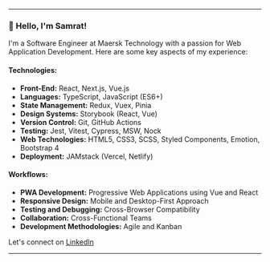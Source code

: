 
---

### 👋 Hello, I'm Samrat!

I'm a Software Engineer at Maersk Technology with a passion for Web Application Development. Here are some key aspects of my experience:

#### Technologies:
- **Front-End:** React, Next.js, Vue.js
- **Languages:** TypeScript, JavaScript (ES6+)
- **State Management:** Redux, Vuex, Pinia
- **Design Systems:** Storybook (React, Vue)
- **Version Control:** Git, GitHub Actions
- **Testing:** Jest, Vitest, Cypress, MSW, Nock
- **Web Technologies:** HTML5, CSS3, SCSS, Styled Components, Emotion, Bootstrap 4
- **Deployment:** JAMstack (Vercel, Netlify)

#### Workflows:
- **PWA Development:** Progressive Web Applications using Vue and React
- **Responsive Design:** Mobile and Desktop-First Approach
- **Testing and Debugging:** Cross-Browser Compatibility
- **Collaboration:** Cross-Functional Teams
- **Development Methodologies:** Agile and Kanban

Let's connect on [LinkedIn](https://www.linkedin.com/in/samratat/)

---
